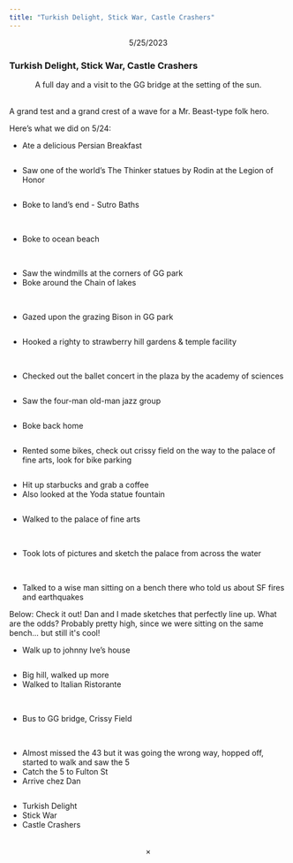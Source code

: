 ```yaml
---
title: "Turkish Delight, Stick War, Castle Crashers"
---
```


<center>5/25/2023</center>

### Turkish Delight, Stick War, Castle Crashers

<center>A full day and a visit to the GG bridge at the setting of the sun.</center>
<br>

<img src="/images/oceanbeach.gif" alt="">


A grand test and a grand crest of a wave for a Mr. Beast-type folk hero.

Here’s what we did on 5/24:

- Ate a delicious Persian Breakfast

<img src="/images/sf3-49.webp" alt="">


- Saw one of the world’s The Thinker statues by Rodin at the Legion of Honor
<img src="/images/sf3-91.webp" alt="">


- Boke to land’s end - Sutro Baths
<img src="/images/sf3-64.webp" alt="">
<img src="/images/sf3-63.webp" alt="">


- Boke to ocean beach

<img src="/images/sf3-3.webp" alt="">

<img src="/images/sf3-4.webp" alt="">


<img src="/images/sf3-7.webp" alt="">

<img src="/images/sf3-8.webp" alt="">




- Saw the windmills at the corners of GG park
- Boke around the Chain of lakes
<img src="/images/sf3-12.webp" alt="">
<img src="/images/sf3-10.webp" alt="">
<img src="/images/sf3-9.webp" alt="">
<img src="/images/sf3-11.webp" alt="">

- Gazed upon the grazing Bison in GG park

<img src="/images/sf3-13.webp" alt="">



- Hooked a righty to strawberry hill gardens & temple facility

<img src="/images/sf3-20.webp" alt="">

<img src="/images/sf3-17.webp" alt="">

<img src="/images/sf3-19.webp" alt="">

<img src="/images/sf3-18.webp" alt="">


- Checked out the ballet concert in the plaza by the academy of sciences

<img src="/images/sf3-22.webp" alt="">


- Saw the four-man old-man jazz group

<img src="/images/sf3-23.webp" alt="">

- Boke back home

<img src="/images/sf3-24.webp" alt="">

- Rented some bikes, check out crissy field on the way to the palace of fine arts, look for bike parking

<img src="/images/sf3-25.webp" alt="">

- Hit up starbucks and grab a coffee
- Also looked at the Yoda statue fountain

<img src="/images/sf3-26.webp" alt="">

- Walked to the palace of fine arts

<img src="/images/sf3-27.webp" alt="">
<img src="/images/sf3-28.webp" alt="">
<img src="/images/sf3-30.webp" alt="">
<img src="/images/sf3-31.webp" alt="">
<img src="/images/sf3-32.webp" alt="">



- Took lots of pictures and sketch the palace from across the water

<img src="/images/sf3-37.webp" alt="">
<img src="/images/sf3-35.webp" alt="">
<img src="/images/sf3-34.webp" alt="">

<img src="/images/sf3-38.webp" alt="">

<img src="/images/sf3-36.webp" alt="">

<img src="/images/sf3-39.webp" alt="">
<img src="/images/sf3-40.webp" alt="">
<img src="/images/sf3-41.webp" alt="">



- Talked to a wise man sitting on a bench there who told us about SF fires and earthquakes
<img src="/images/sf3-5b.webp" alt="">

<div class="caption">Below: Check it out! Dan and I made sketches that perfectly line up. What are the odds? Probably pretty high, since we were sitting on the same bench... but still it's cool!</div>

<img src="/images/palaceofart.gif" alt="">

- Walk up to johnny Ive’s house

<img src="/images/sf3-52.webp" alt="">


- Big hill, walked up more
- Walked to Italian Ristorante
<img src="/images/sf3-1c.webp" alt="">

<img src="/images/sf3-82.webp" alt="">

<img src="/images/sf3-83.webp" alt="">


- Bus to GG bridge, Crissy Field
<img src="/images/sf3-0b.webp" alt="">
<img src="/images/sf3-2c.webp" alt="">

<img src="/images/sf3-1b.webp" alt="">



- Almost missed the 43 but it was going the wrong way, hopped off, started to walk and saw the 5
- Catch the 5 to Fulton St
- Arrive chez Dan
<img src="/images/sf3-3c.webp" alt="">

- Turkish Delight
- Stick War
- Castle Crashers

<img src="/images/sf3-55.webp" alt="">
<img src="/images/sf3-54.webp" alt="">


<center>×</center>
